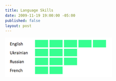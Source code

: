 ```yaml
---
title: Language Skills
date: 2009-11-19 19:00:00 -05:00
published: false
layout: post
---
```


<img src="/images/language-skills.png" />